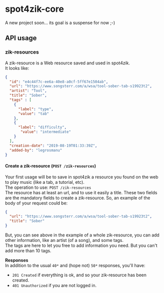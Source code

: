 # spot4zik-core

A new project soon... its goal is a suspense for now ;-)

## API usage

### zik-resources

A zik-resource is a Web resource saved and used in spot4zik.  
It looks like:
```json
{
  "id": "e4c44f7c-ee6a-40e8-a0cf-5ff67e1504ab",
  "url": "https://www.songsterr.com/a/wsa/tool-sober-tab-s19923t2",
  "artist": "Tool",
  "title": "Sober",
  "tags" : [
    {
      "label": "type",
      "value": "tab"
    },
    {
      "label": "difficulty",
       "value": "intermediate"
    }
  ],
  "creation-date": "2019-08-19T01:33:39Z",
  "added-by": "legrosmanu"
}
```

#### Create a zik-resource (`POST /zik-resources`)

Your first usage will be to save in spot4zik a resource you found on the web to play music (like a tab, a tutorial, etc).  
The operation to use: `POST /zik-resources`    
The resource has at least an url, and to use it easily a title. These two fields are the mandatory fields to create a zik-resource. 
So, an example of the body of your request could be:
```json
{
  "url": "https://www.songsterr.com/a/wsa/tool-sober-tab-s19923t2",
  "title": "Sober"
}
```
But, you can see above in the example of a whole zik-resource, you can add other information, like an artist (of a song), and some tags.  
The tags are here to let you free to add information you need. But you can't add more than 10 tags.  

**Responses**    
In addition to the usual `40*` and (hope not) `50*` responses, you'll have:  
 
- `201 Created` if everything is ok, and so your zik-resource has been created.
- `401 Unauthorized` if you are not logged in.